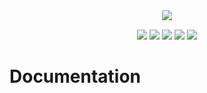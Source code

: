 <div align="center">
<image src="./images/back-end.png"/><br/>
</div>

<p align="center" style="margin: 0px auto; margin-top: 15px; max-width: 600px">
    <img src="https://img.shields.io/badge/runtime-node.js-orange">
    <img src="https://img.shields.io/badge/database-mongodb-orange">
    <img src="https://img.shields.io/badge/dependency-socket.io-orange">
    <img src="https://img.shields.io/badge/dependency-socket.io-orange">
    <img src="https://img.shields.io/badge/dependency-spotify--web--api--node-orange">
</p>

# Documentation

